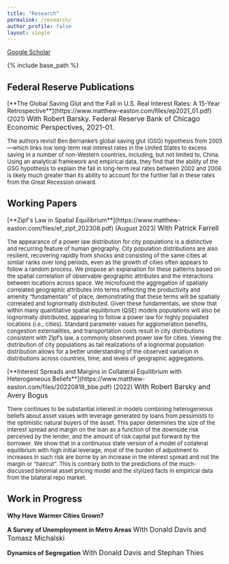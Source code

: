```yaml
---
title: "Research"
permalink: /research/
author_profile: false
layout: single
---
```


[Google Scholar](https://scholar.google.com/citations?user=K3JBQCMAAAAJ&hl=en)


{% include base_path %}



Federal Reserve Publications
---

<p>[**The Global Saving Glut and the Fall in U.S. Real Interest Rates: A 15-Year Retrospective**](https://www.matthew-easton.com/files/ep2021_01.pdf) (2021) 
<font size="3">With Robert Barsky. </font><font size="3">Federal Reserve Bank of Chicago Economic Perspectives, 2021-01. </font></p>

<p><font size="2">The authors revisit Ben Bernanke’s global saving glut (GSG) hypothesis from 2005—which links low long-term real interest rates in the United States to excess saving in a number of non-Western countries, including, but not limited to, China. Using an analytical framework and empirical data, they find that the ability of the GSG hypothesis to explain the fall in long-term real rates between 2002 and 2006 is likely much greater than its ability to account for the further fall in these rates from the Great Recession onward. </font></p>




Working Papers
---

<p>[**Zipf's Law in Spatial Equilibrium**](https://www.matthew-easton.com/files/ef_zipf_202308.pdf) (August 2023) 
<font size="3">With Patrick Farrell</font></p>

<p><font size="2">The appearance of a power law distribution for city populations is a distinctive and recurring feature of human geography. City population distributions are also resilient, recovering rapidly from shocks and consisting of the same cities at similar ranks over long periods, even as the growth of cities often appears to follow a random process. We propose an explanation for these patterns based on the spatial correlation of observable geographic attributes and the interactions between locations across space. We microfound the aggregation of spatially correlated geographic attributes into terms reflecting the productivity and amenity “fundamentals” of place, demonstrating that these terms will be spatially correlated and lognormally distributed. Given these fundamentals, we show that within many quantitative spatial equilibrium (QSE) models populations will also be lognormally distributed, appearing to follow a power law for highly populated locations (i.e., cities). Standard parameter values for agglomeration benefits, congestion externalities, and transportation costs result in city distributions consistent with Zipf’s law, a commonly observed power law for cities. Viewing the distribution of city populations as tail realizations of a lognormal population distribution allows for a better understanding of the observed variation in distributions across countries, time, and levels of geographic aggregations.</font></p>

<p>[**Interest Spreads and Margins in Collateral Equilibrium with Heterogeneous Beliefs**](https://www.matthew-easton.com/files/20220818_bbe.pdf) (2022) 
<font size="3">With Robert Barsky and Avery Bogus</font></p>

<p><font size="2">There continues to be substantial interest in models combining heterogeneous beliefs about asset values with leverage generated by loans from pessimists to the optimistic natural buyers of the asset. This paper determines the size of the interest spread and margin on the loan as a function of the downside risk perceived by the lender, and the amount of risk capital put forward by the borrower. We show that in a continuous state version of a model of collateral equilibrium with high initial leverage, most of the burden of adjustment to increases in such risk are borne by an increase in the interest spread and not the margin or “haircut”. This is contrary both to the predictions of the much-discussed binomial asset pricing model and the stylized facts in empirical data from the bilateral repo market.</font></p>






Work in Progress
---

**Why Have Warmer Cities Grown?**

**A Survey of Unemployment in Metro Areas**
<font size="3">With Donald Davis and Tomasz Michalski</font>

**Dynamics of Segregation**
<font size = "3">With Donald Davis and Stephan Thies</font>





